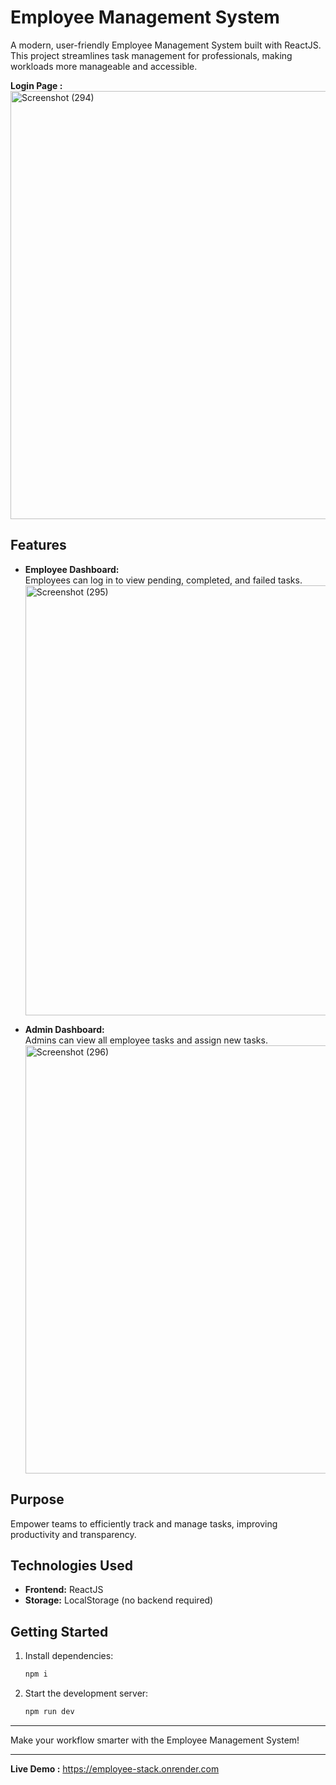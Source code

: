# Employee Management System

A modern, user-friendly Employee Management System built with ReactJS. This project streamlines task management for professionals, making workloads more manageable and accessible.

**Login Page :**
<img width="1364" height="685" alt="Screenshot (294)" src="https://github.com/user-attachments/assets/56afcee4-43f8-4917-8a30-c1f7f0dbd291" />


## Features

- **Employee Dashboard:**  
    Employees can log in to view pending, completed, and failed tasks.
  <img width="1366" height="688" alt="Screenshot (295)" src="https://github.com/user-attachments/assets/eed093f1-1587-426b-a364-6a3f1950c2ef" />


- **Admin Dashboard:**  
    Admins can view all employee tasks and assign new tasks.
  <img width="1366" height="685" alt="Screenshot (296)" src="https://github.com/user-attachments/assets/ddd70e1d-69a4-4094-8fb3-f4d416cd1505" />


## Purpose

Empower teams to efficiently track and manage tasks, improving productivity and transparency.

## Technologies Used

- **Frontend:** ReactJS  
- **Storage:** LocalStorage (no backend required)

## Getting Started

1. Install dependencies:
     ```bash
     npm i
     ```
2. Start the development server:
     ```bash
     npm run dev
     ```

---

Make your workflow smarter with the Employee Management System!

---
**Live Demo :** https://employee-stack.onrender.com

